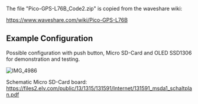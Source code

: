 The file "Pico-GPS-L76B_Code2.zip" is copied from the waveshare wiki:

https://www.waveshare.com/wiki/Pico-GPS-L76B

## Example Configuration

Possible configuration with push button, Micro SD-Card and OLED SSD1306 for demonstration and testing.

![IMG_4986](https://github.com/Florian-Wilhelm/Raspberry-Pi/assets/77980708/f40bfd9d-99ee-4b4c-9674-78b2b9508283)

Schematic Micro SD-Card board:
https://files2.elv.com/public/13/1315/131591/Internet/131591_msda1_schaltplan.pdf
